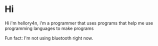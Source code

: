 # Hi

Hi i'm hellory4n, i'm a programmer that uses programs that help me use programming languages to make programs

Fun fact: I'm not using bluetooth right now.
